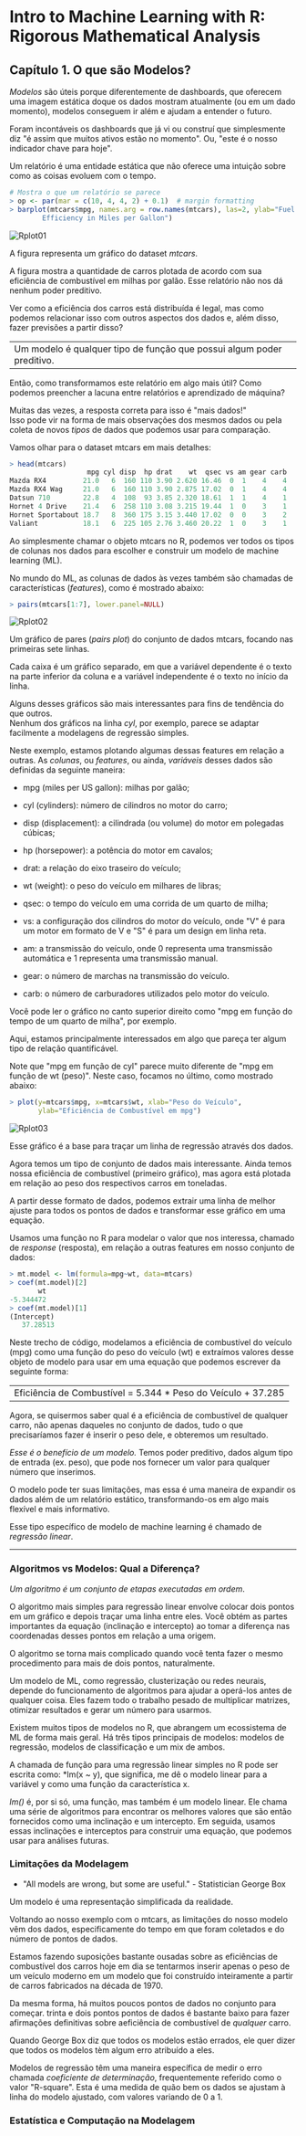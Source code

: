# Intro to Machine Learning with R: Rigorous Mathematical Analysis

## Capítulo 1. O que são Modelos?
*Modelos* são úteis porque diferentemente de dashboards, que oferecem uma imagem estática doque os dados mostram atualmente (ou em um dado momento), modelos conseguem ir além e ajudam a entender o futuro.

Foram incontáveis os dashboards que já vi ou construí que simplesmente diz "é assim que muitos ativos estão no momento". Ou, "este é o nosso indicador chave para hoje".

Um relatório é uma entidade estática que não oferece uma intuição sobre como as coisas evoluem com o tempo.
```R
# Mostra o que um relatório se parece
> op <- par(mar = c(10, 4, 4, 2) + 0.1)  # margin formatting
> barplot(mtcars$mpg, names.arg = row.names(mtcars), las=2, ylab="Fuel
        Efficiency in Miles per Gallon")
```
![Rplot01](https://github.com/user-attachments/assets/e9f78f9d-44a8-40e9-a96d-df781a646058)

A figura representa um gráfico do dataset *mtcars*.

A figura mostra a quantidade de carros plotada de acordo com sua eficiência de combustível em milhas por galão. Esse relatório não nos dá nenhum poder preditivo.

Ver como a eficiência dos carros está distribuída é legal, mas como podemos relacionar isso com outros aspectos dos dados e, além disso, fazer previsões a partir disso?

<table><tr><td>Um modelo é qualquer tipo de função que possui algum poder preditivo.</td></tr></table>

Então, como transformamos este relatório em algo mais útil? Como podemos preencher a lacuna entre relatórios e aprendizado de máquina?

Muitas das vezes, a resposta correta para isso é "mais dados!"  
Isso pode vir na forma de mais observações dos mesmos dados ou pela coleta de novos *tipos* de dados que podemos usar para comparação.

Vamos olhar para o dataset mtcars em mais detalhes:
```R
> head(mtcars)
                   mpg cyl disp  hp drat    wt  qsec vs am gear carb
Mazda RX4         21.0   6  160 110 3.90 2.620 16.46  0  1    4    4
Mazda RX4 Wag     21.0   6  160 110 3.90 2.875 17.02  0  1    4    4
Datsun 710        22.8   4  108  93 3.85 2.320 18.61  1  1    4    1
Hornet 4 Drive    21.4   6  258 110 3.08 3.215 19.44  1  0    3    1
Hornet Sportabout 18.7   8  360 175 3.15 3.440 17.02  0  0    3    2
Valiant           18.1   6  225 105 2.76 3.460 20.22  1  0    3    1
```
Ao simplesmente chamar o objeto mtcars no R, podemos ver todos os tipos de colunas nos dados para escolher e construir um modelo de machine learning (ML).

No mundo do ML, as colunas de dados às vezes também são chamadas de características (*features*), como é mostrado abaixo:
```R
> pairs(mtcars[1:7], lower.panel=NULL)
```
![Rplot02](https://github.com/user-attachments/assets/8581c352-0cf2-4acb-9ee2-bda4ad294d95)

Um gráfico de pares (*pairs plot*) do conjunto de dados mtcars, focando nas primeiras sete linhas.

Cada caixa é um gráfico separado, em que a variável dependente é o texto na parte inferior da coluna e a variável independente é o texto no início da linha.

Alguns desses gráficos são mais interessantes para fins de tendência do que outros.  
Nenhum dos gráficos na linha *cyl*, por exemplo, parece se adaptar facilmente a modelagens de regressão simples.

Neste exemplo, estamos plotando algumas dessas features em relação a outras. As *colunas*, ou *features*, ou ainda, *variáveis* desses dados são definidas da seguinte maneira:

* mpg (miles per US gallon): milhas por galão;

* cyl (cylinders): número de cilindros no motor do carro;

* disp (displacement): a cilindrada (ou volume) do motor em polegadas cúbicas;

* hp (horsepower): a potência do motor em cavalos;

* drat: a relação do eixo traseiro do veículo;

* wt (weight): o peso do veículo em milhares de libras;

* qsec: o tempo do veículo em uma corrida de um quarto de milha;

* vs: a configuração dos cilindros do motor do veículo, onde "V" é para um motor em formato de V e "S" é para um design em linha reta.

* am: a transmissão do veículo, onde 0 representa uma transmissão automática e 1 representa uma transmissão manual.

* gear: o número de marchas na transmissão do veículo.

* carb: o número de carburadores utilizados pelo motor do veículo.

Você pode ler o gráfico no canto superior direito como "mpg em função do tempo de um quarto de milha", por exemplo.

Aqui, estamos principalmente interessados em algo que pareça ter algum tipo de relação quantificável.

Note que "mpg em função de cyl" parece muito diferente de "mpg em função de wt (peso)". Neste caso, focamos no último, como mostrado abaixo:

```R
> plot(y=mtcars$mpg, x=mtcars$wt, xlab="Peso do Veículo",
       ylab="Eficiência de Combustível em mpg")
```

![Rplot03](https://github.com/user-attachments/assets/c8a4457f-8166-414a-80f5-68833e27cd0c)

Esse gráfico é a base para traçar um linha de regressão através dos dados.

Agora temos um tipo de conjunto de dados mais interessante. Ainda temos nossa eficiência de combustível (primeiro gráfico), mas agora está plotada em relação ao peso dos respectivos carros em toneladas.

A partir desse formato de dados, podemos extrair uma linha de melhor ajuste para todos os pontos de dados e transformar esse gráfico em uma equação.

Usamos uma função no R para modelar o valor que nos interessa, chamado de *response* (resposta), em relação a outras features em nosso conjunto de dados:
```R
> mt.model <- lm(formula=mpg~wt, data=mtcars)
> coef(mt.model)[2]
       wt 
-5.344472
> coef(mt.model)[1]
(Intercept) 
   37.28513
```
Neste trecho de código, modelamos a eficiência de combustível do veículo (mpg) como uma função do peso do veículo (wt) e extraímos valores desse objeto de modelo para usar em uma equação que podemos escrever da seguinte forma:

<table><tr><td>Eficiência de Combustível = 5.344 * Peso do Veículo + 37.285</td></tr></table>

Agora, se quisermos saber qual é a eficiência de combustível de qualquer carro, não apenas daqueles no conjunto de dados, tudo o que precisaríamos fazer é inserir o peso dele, e obteremos um resultado.

*Esse é o benefício de um modelo.* Temos poder preditivo, dados algum tipo de entrada (ex. peso), que pode nos fornecer um valor para qualquer número que inserimos.

O modelo pode ter suas limitações, mas essa é uma maneira de expandir os dados além de um relatório estático, transformando-os em algo mais flexível e mais informativo.

Esse tipo específico de modelo de machine learning é chamado de *regressão linear*.

---
### Algoritmos vs Modelos: Qual a Diferença?

*Um algoritmo é um conjunto de etapas executadas em ordem*.

O algoritmo mais simples para regressão linear envolve colocar dois pontos em um gráfico e depois traçar uma linha entre eles. Você obtém as partes importantes da equação (inclinação e intercepto) ao tomar a diferença nas coordenadas desses pontos em relação a uma origem.

O algoritmo se torna mais complicado quando você tenta fazer o mesmo procedimento para mais de dois pontos, naturalmente.

Um modelo de ML, como regressão, clusterização ou redes neurais, depende do funcionamento de algoritmos para ajudar a operá-los antes de qualquer coisa. Eles fazem todo o trabalho pesado de multiplicar matrizes, otimizar resultados e gerar um número para usarmos.

Existem muitos tipos de modelos no R, que abrangem um ecossistema de ML de forma mais geral. Há três tipos principais de modelos: modelos de regressão, modelos de classificação e um mix de ambos.

A chamada de função para uma regressão linear simples no R pode ser escrita como: *lm(x ~ y), que significa, me dê o modelo linear para a variável y como uma função da característica x.

*lm()* é, por si só, uma função, mas também é um modelo linear. Ele chama uma série de algoritmos para encontrar os melhores valores que são então fornecidos como uma inclinação e um intercepto. Em seguida, usamos essas inclinações e interceptos para construir uma equação, que podemos usar para análises futuras.

### Limitações da Modelagem

* "All models are wrong, but some are useful." - Statistician George Box

Um modelo é uma representação simplificada da realidade.

Voltando ao nosso exemplo com o mtcars, as limitações do nosso modelo vêm dos dados, especificamente do tempo em que foram coletados e do número de pontos de dados.

Estamos fazendo suposições bastante ousadas sobre as eficiências de combustível dos carros hoje em dia se tentarmos inserir apenas o peso de um veículo moderno em um modelo que foi construído inteiramente a partir de carros fabricados na década de 1970.

Da mesma forma, há muitos poucos pontos de dados no conjunto para começar. trinta e dois pontos pontos de dados é bastante baixo para fazer afirmações definitivas sobre aeficiência de combustível de *qualquer* carro.

Quando George Box diz que todos os modelos estão errados, ele quer dizer que todos os modelos tèm algum erro atribuído a eles.

Modelos de regressão têm uma maneira específica de medir o erro chamada *coeficiente de determinação*, frequentemente referido como o valor "R-square". Esta é uma medida de quão bem os dados se ajustam à linha do modelo ajustado, com valores variando de 0 a 1.

### Estatística e Computação na Modelagem








